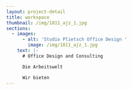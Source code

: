 ```yaml
---
layout: project-detail
title: workspace
thumbnail: /img/1811_ajz_1.jpg
sections:
  - images:
      - alt: 'Studio Plietsch Office Design '
        image: /img/1811_ajz_1.jpg
    text: |-
      # Office Design and Consulting

      Die Arbeitswelt 

      Wir bieten
---
```


